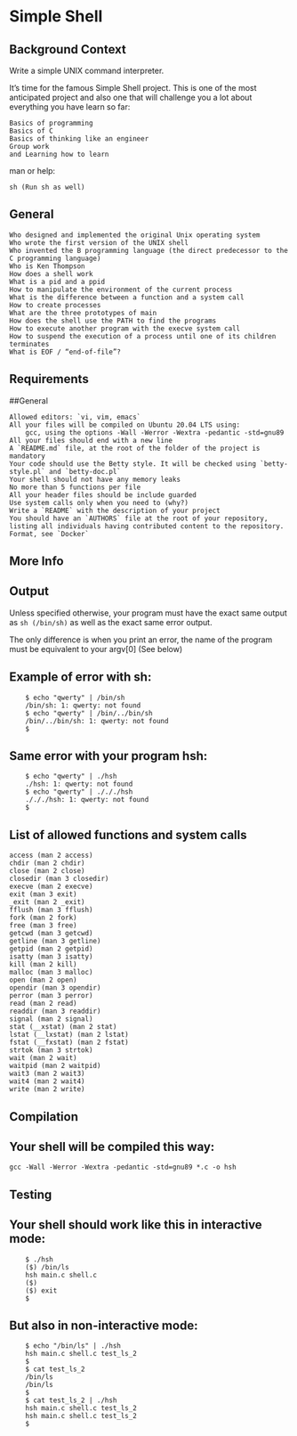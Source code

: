# Simple Shell

## Background Context

Write a simple UNIX command interpreter.

It’s time for the famous Simple Shell project. This is one of the most anticipated project and also one that will challenge you a lot about everything you have learn so far:

	Basics of programming
	Basics of C
	Basics of thinking like an engineer
	Group work
	and Learning how to learn

man or help:

	sh (Run sh as well)

## General

	Who designed and implemented the original Unix operating system
	Who wrote the first version of the UNIX shell
	Who invented the B programming language (the direct predecessor to the C programming language)
	Who is Ken Thompson
	How does a shell work
	What is a pid and a ppid
	How to manipulate the environment of the current process
	What is the difference between a function and a system call
	How to create processes
	What are the three prototypes of main
	How does the shell use the PATH to find the programs
	How to execute another program with the execve system call
	How to suspend the execution of a process until one of its children terminates
	What is EOF / “end-of-file”?

## Requirements

##General

	Allowed editors: `vi, vim, emacs`
	All your files will be compiled on Ubuntu 20.04 LTS using:
		gcc, using the options -Wall -Werror -Wextra -pedantic -std=gnu89
	All your files should end with a new line
	A `README.md` file, at the root of the folder of the project is mandatory
	Your code should use the Betty style. It will be checked using `betty-style.pl` and `betty-doc.pl`
	Your shell should not have any memory leaks
	No more than 5 functions per file
	All your header files should be include guarded
	Use system calls only when you need to (why?)
	Write a `README` with the description of your project
	You should have an `AUTHORS` file at the root of your repository, listing all individuals having contributed content to the repository. Format, see `Docker`

## More Info

## Output

Unless specified otherwise, your program must have the exact same output as `sh (/bin/sh)` as well as the exact same error output.

The only difference is when you print an error, the name of the program must be equivalent to your argv[0] (See below)

## Example of error with sh:

```
	$ echo "qwerty" | /bin/sh
	/bin/sh: 1: qwerty: not found
	$ echo "qwerty" | /bin/../bin/sh
	/bin/../bin/sh: 1: qwerty: not found
	$
```

## Same error with your program hsh:

```
	$ echo "qwerty" | ./hsh
	./hsh: 1: qwerty: not found
	$ echo "qwerty" | ./././hsh
	./././hsh: 1: qwerty: not found
	$
```

## List of allowed functions and system calls

	access (man 2 access)
	chdir (man 2 chdir)
	close (man 2 close)
	closedir (man 3 closedir)
	execve (man 2 execve)
	exit (man 3 exit)
	_exit (man 2 _exit)
	fflush (man 3 fflush)
	fork (man 2 fork)
	free (man 3 free)
	getcwd (man 3 getcwd)
	getline (man 3 getline)
	getpid (man 2 getpid)
	isatty (man 3 isatty)
	kill (man 2 kill)
	malloc (man 3 malloc)
	open (man 2 open)
	opendir (man 3 opendir)
	perror (man 3 perror)
	read (man 2 read)
	readdir (man 3 readdir)
	signal (man 2 signal)
	stat (__xstat) (man 2 stat)
	lstat (__lxstat) (man 2 lstat)
	fstat (__fxstat) (man 2 fstat)
	strtok (man 3 strtok)
	wait (man 2 wait)
	waitpid (man 2 waitpid)
	wait3 (man 2 wait3)
	wait4 (man 2 wait4)
	write (man 2 write)

## Compilation

## Your shell will be compiled this way:

	gcc -Wall -Werror -Wextra -pedantic -std=gnu89 *.c -o hsh

## Testing

## Your shell should work like this in interactive mode:

```
	$ ./hsh
	($) /bin/ls
	hsh main.c shell.c
	($)
	($) exit
	$
```

## But also in non-interactive mode:

```
	$ echo "/bin/ls" | ./hsh
	hsh main.c shell.c test_ls_2
	$
	$ cat test_ls_2
	/bin/ls
	/bin/ls
	$
	$ cat test_ls_2 | ./hsh
	hsh main.c shell.c test_ls_2
	hsh main.c shell.c test_ls_2
	$
```

